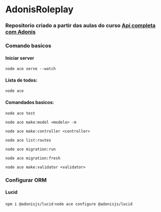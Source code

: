 # AdonisRoleplay
### Repositorio criado a partir das aulas do curso [Api completa com Adonis](https://www.udemy.com/course/api-completa-com-adonisjs-5-typescript-e-tdd/)

### Comando basicos

#### Iniciar server
``node ace serve --watch``

#### Lista de todos:
``node ace``

#### Comandados basicos:
``node ace test``

``node ace make:model <modelo> -m``

``node ace make:controller <controller>``

``node ace list:routes``

``node ace migration:run`` 

``node ace migration:fresh``

``node ace make:validator <validator>``

### Configurar ORM

#### Lucid
``npm i @adonisjs/lucid``
``node ace configure @adonisjs/lucid``

